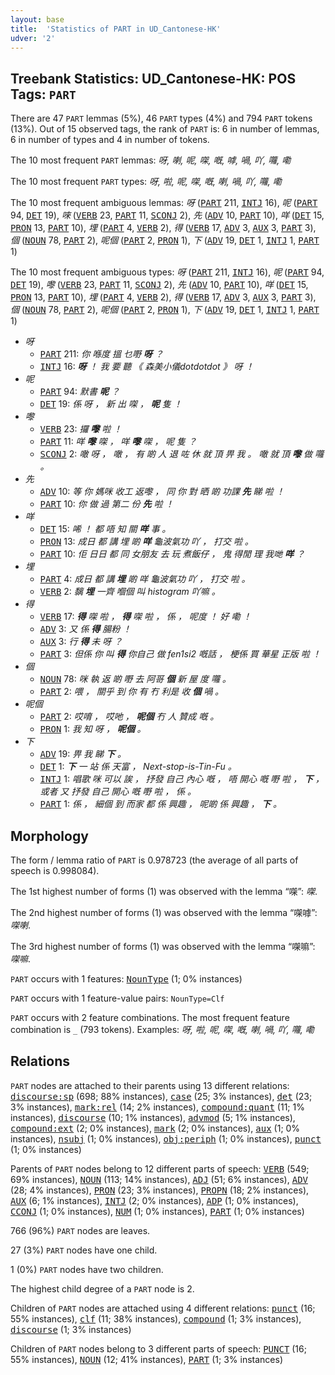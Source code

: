 ```yaml
---
layout: base
title:  'Statistics of PART in UD_Cantonese-HK'
udver: '2'
---
```


## Treebank Statistics: UD_Cantonese-HK: POS Tags: `PART`

There are 47 `PART` lemmas (5%), 46 `PART` types (4%) and 794 `PART` tokens (13%).
Out of 15 observed tags, the rank of `PART` is: 6 in number of lemmas, 6 in number of types and 4 in number of tokens.

The 10 most frequent `PART` lemmas: <em>呀, 喇, 呢, 㗎, 嘅, 嘑, 喎, 吖, 囖, 嘞</em>

The 10 most frequent `PART` types:  <em>呀, 啦, 呢, 㗎, 嘅, 喇, 喎, 吖, 囖, 嘞</em>

The 10 most frequent ambiguous lemmas: <em>呀</em> (<tt><a href="yue_hk-pos-PART.html">PART</a></tt> 211, <tt><a href="yue_hk-pos-INTJ.html">INTJ</a></tt> 16), <em>呢</em> (<tt><a href="yue_hk-pos-PART.html">PART</a></tt> 94, <tt><a href="yue_hk-pos-DET.html">DET</a></tt> 19), <em>唻</em> (<tt><a href="yue_hk-pos-VERB.html">VERB</a></tt> 23, <tt><a href="yue_hk-pos-PART.html">PART</a></tt> 11, <tt><a href="yue_hk-pos-SCONJ.html">SCONJ</a></tt> 2), <em>先</em> (<tt><a href="yue_hk-pos-ADV.html">ADV</a></tt> 10, <tt><a href="yue_hk-pos-PART.html">PART</a></tt> 10), <em>咩</em> (<tt><a href="yue_hk-pos-DET.html">DET</a></tt> 15, <tt><a href="yue_hk-pos-PRON.html">PRON</a></tt> 13, <tt><a href="yue_hk-pos-PART.html">PART</a></tt> 10), <em>埋</em> (<tt><a href="yue_hk-pos-PART.html">PART</a></tt> 4, <tt><a href="yue_hk-pos-VERB.html">VERB</a></tt> 2), <em>得</em> (<tt><a href="yue_hk-pos-VERB.html">VERB</a></tt> 17, <tt><a href="yue_hk-pos-ADV.html">ADV</a></tt> 3, <tt><a href="yue_hk-pos-AUX.html">AUX</a></tt> 3, <tt><a href="yue_hk-pos-PART.html">PART</a></tt> 3), <em>個</em> (<tt><a href="yue_hk-pos-NOUN.html">NOUN</a></tt> 78, <tt><a href="yue_hk-pos-PART.html">PART</a></tt> 2), <em>呢個</em> (<tt><a href="yue_hk-pos-PART.html">PART</a></tt> 2, <tt><a href="yue_hk-pos-PRON.html">PRON</a></tt> 1), <em>下</em> (<tt><a href="yue_hk-pos-ADV.html">ADV</a></tt> 19, <tt><a href="yue_hk-pos-DET.html">DET</a></tt> 1, <tt><a href="yue_hk-pos-INTJ.html">INTJ</a></tt> 1, <tt><a href="yue_hk-pos-PART.html">PART</a></tt> 1)

The 10 most frequent ambiguous types:  <em>呀</em> (<tt><a href="yue_hk-pos-PART.html">PART</a></tt> 211, <tt><a href="yue_hk-pos-INTJ.html">INTJ</a></tt> 16), <em>呢</em> (<tt><a href="yue_hk-pos-PART.html">PART</a></tt> 94, <tt><a href="yue_hk-pos-DET.html">DET</a></tt> 19), <em>嚟</em> (<tt><a href="yue_hk-pos-VERB.html">VERB</a></tt> 23, <tt><a href="yue_hk-pos-PART.html">PART</a></tt> 11, <tt><a href="yue_hk-pos-SCONJ.html">SCONJ</a></tt> 2), <em>先</em> (<tt><a href="yue_hk-pos-ADV.html">ADV</a></tt> 10, <tt><a href="yue_hk-pos-PART.html">PART</a></tt> 10), <em>咩</em> (<tt><a href="yue_hk-pos-DET.html">DET</a></tt> 15, <tt><a href="yue_hk-pos-PRON.html">PRON</a></tt> 13, <tt><a href="yue_hk-pos-PART.html">PART</a></tt> 10), <em>埋</em> (<tt><a href="yue_hk-pos-PART.html">PART</a></tt> 4, <tt><a href="yue_hk-pos-VERB.html">VERB</a></tt> 2), <em>得</em> (<tt><a href="yue_hk-pos-VERB.html">VERB</a></tt> 17, <tt><a href="yue_hk-pos-ADV.html">ADV</a></tt> 3, <tt><a href="yue_hk-pos-AUX.html">AUX</a></tt> 3, <tt><a href="yue_hk-pos-PART.html">PART</a></tt> 3), <em>個</em> (<tt><a href="yue_hk-pos-NOUN.html">NOUN</a></tt> 78, <tt><a href="yue_hk-pos-PART.html">PART</a></tt> 2), <em>呢個</em> (<tt><a href="yue_hk-pos-PART.html">PART</a></tt> 2, <tt><a href="yue_hk-pos-PRON.html">PRON</a></tt> 1), <em>下</em> (<tt><a href="yue_hk-pos-ADV.html">ADV</a></tt> 19, <tt><a href="yue_hk-pos-DET.html">DET</a></tt> 1, <tt><a href="yue_hk-pos-INTJ.html">INTJ</a></tt> 1, <tt><a href="yue_hk-pos-PART.html">PART</a></tt> 1)


* <em>呀</em>
  * <tt><a href="yue_hk-pos-PART.html">PART</a></tt> 211: <em>你 喺度 搵 乜嘢 <b>呀</b> ？</em>
  * <tt><a href="yue_hk-pos-INTJ.html">INTJ</a></tt> 16: <em><b>呀</b> ！ 我 要 聽 《 森美小儀dotdotdot 》 呀 ！</em>
* <em>呢</em>
  * <tt><a href="yue_hk-pos-PART.html">PART</a></tt> 94: <em>默書 <b>呢</b> ？</em>
  * <tt><a href="yue_hk-pos-DET.html">DET</a></tt> 19: <em>係 呀 ， 新 出 㗎 ， <b>呢</b> 隻 ！</em>
* <em>嚟</em>
  * <tt><a href="yue_hk-pos-VERB.html">VERB</a></tt> 23: <em>攞 <b>嚟</b> 啦 ！</em>
  * <tt><a href="yue_hk-pos-PART.html">PART</a></tt> 11: <em>咩 <b>嚟</b> 㗎 ， 咩 <b>嚟</b> 㗎 ， 呢 隻 ？</em>
  * <tt><a href="yue_hk-pos-SCONJ.html">SCONJ</a></tt> 2: <em>噉 呀 ， 噉 ， 有 啲 人 退 咗 休 就 頂 畀 我 。 噉 就 頂 <b>嚟</b> 做 囖 。</em>
* <em>先</em>
  * <tt><a href="yue_hk-pos-ADV.html">ADV</a></tt> 10: <em>等 你 媽咪 收工 返嚟 ， 同 你 對 晒 啲 功課 <b>先</b> 睇 啦 ！</em>
  * <tt><a href="yue_hk-pos-PART.html">PART</a></tt> 10: <em>你 做 過 第二 份 <b>先</b> 啦 ！</em>
* <em>咩</em>
  * <tt><a href="yue_hk-pos-DET.html">DET</a></tt> 15: <em>唏 ！ 都 唔 知 關 <b>咩</b> 事 。</em>
  * <tt><a href="yue_hk-pos-PRON.html">PRON</a></tt> 13: <em>成日 都 講 埋 啲 <b>咩</b> 龜波氣功 吖 ， 打交 啦 。</em>
  * <tt><a href="yue_hk-pos-PART.html">PART</a></tt> 10: <em>佢 日日 都 同 女朋友 去 玩 煮飯仔 ， 鬼 得閒 理 我哋 <b>咩</b> ？</em>
* <em>埋</em>
  * <tt><a href="yue_hk-pos-PART.html">PART</a></tt> 4: <em>成日 都 講 <b>埋</b> 啲 咩 龜波氣功 吖 ， 打交 啦 。</em>
  * <tt><a href="yue_hk-pos-VERB.html">VERB</a></tt> 2: <em>黐 <b>埋</b> 一齊 嗰個 叫 histogram 吖嘛 。</em>
* <em>得</em>
  * <tt><a href="yue_hk-pos-VERB.html">VERB</a></tt> 17: <em><b>得</b> 㗎 啦 ， <b>得</b> 㗎 啦 ， 係 ， 呢度 ！ 好 嘞 ！</em>
  * <tt><a href="yue_hk-pos-ADV.html">ADV</a></tt> 3: <em>又 係 <b>得</b> 腸粉 ！</em>
  * <tt><a href="yue_hk-pos-AUX.html">AUX</a></tt> 3: <em>行 <b>得</b> 未 呀 ？</em>
  * <tt><a href="yue_hk-pos-PART.html">PART</a></tt> 3: <em>但係 你 叫 <b>得</b> 你自己 做 fen1si2 嘅話 ， 梗係 買 華星 正版 啦 ！</em>
* <em>個</em>
  * <tt><a href="yue_hk-pos-NOUN.html">NOUN</a></tt> 78: <em>咪 執 返 啲 嘢 去 阿哥 <b>個</b> 新 屋 度 囖 。</em>
  * <tt><a href="yue_hk-pos-PART.html">PART</a></tt> 2: <em>喂 ， 關乎 到 你 有 冇 利是 收 <b>個</b> 喎 。</em>
* <em>呢個</em>
  * <tt><a href="yue_hk-pos-PART.html">PART</a></tt> 2: <em>哎唷 ， 哎吔 ， <b>呢個</b> 冇 人 贊成 嘅 。</em>
  * <tt><a href="yue_hk-pos-PRON.html">PRON</a></tt> 1: <em>我 知 呀 ， <b>呢個</b> 。</em>
* <em>下</em>
  * <tt><a href="yue_hk-pos-ADV.html">ADV</a></tt> 19: <em>畀 我 睇 <b>下</b> 。</em>
  * <tt><a href="yue_hk-pos-DET.html">DET</a></tt> 1: <em><b>下</b> 一 站 係 天富 ， Next-stop-is-Tin-Fu 。</em>
  * <tt><a href="yue_hk-pos-INTJ.html">INTJ</a></tt> 1: <em>唱歌 咪 可以 誒 ， 抒發 自己 內心 嘅 ， 唔 開心 嘅 嘢 啦 ， <b>下</b> ， 或者 又 抒發 自己 開心 嘅 嘢 啦 ， 係 。</em>
  * <tt><a href="yue_hk-pos-PART.html">PART</a></tt> 1: <em>係 ， 細個 到 而家 都 係 興趣 ， 呢啲 係 興趣 ， <b>下</b> 。</em>

## Morphology

The form / lemma ratio of `PART` is 0.978723 (the average of all parts of speech is 0.998084).

The 1st highest number of forms (1) was observed with the lemma “㗎”: <em>㗎</em>.

The 2nd highest number of forms (1) was observed with the lemma “㗎嘑”: <em>㗎喇</em>.

The 3rd highest number of forms (1) was observed with the lemma “㗎嘛”: <em>㗎嘛</em>.

`PART` occurs with 1 features: <tt><a href="yue_hk-feat-NounType.html">NounType</a></tt> (1; 0% instances)

`PART` occurs with 1 feature-value pairs: `NounType=Clf`

`PART` occurs with 2 feature combinations.
The most frequent feature combination is `_` (793 tokens).
Examples: <em>呀, 啦, 呢, 㗎, 嘅, 喇, 喎, 吖, 囖, 嘞</em>


## Relations

`PART` nodes are attached to their parents using 13 different relations: <tt><a href="yue_hk-dep-discourse-sp.html">discourse:sp</a></tt> (698; 88% instances), <tt><a href="yue_hk-dep-case.html">case</a></tt> (25; 3% instances), <tt><a href="yue_hk-dep-det.html">det</a></tt> (23; 3% instances), <tt><a href="yue_hk-dep-mark-rel.html">mark:rel</a></tt> (14; 2% instances), <tt><a href="yue_hk-dep-compound-quant.html">compound:quant</a></tt> (11; 1% instances), <tt><a href="yue_hk-dep-discourse.html">discourse</a></tt> (10; 1% instances), <tt><a href="yue_hk-dep-advmod.html">advmod</a></tt> (5; 1% instances), <tt><a href="yue_hk-dep-compound-ext.html">compound:ext</a></tt> (2; 0% instances), <tt><a href="yue_hk-dep-mark.html">mark</a></tt> (2; 0% instances), <tt><a href="yue_hk-dep-aux.html">aux</a></tt> (1; 0% instances), <tt><a href="yue_hk-dep-nsubj.html">nsubj</a></tt> (1; 0% instances), <tt><a href="yue_hk-dep-obj-periph.html">obj:periph</a></tt> (1; 0% instances), <tt><a href="yue_hk-dep-punct.html">punct</a></tt> (1; 0% instances)

Parents of `PART` nodes belong to 12 different parts of speech: <tt><a href="yue_hk-pos-VERB.html">VERB</a></tt> (549; 69% instances), <tt><a href="yue_hk-pos-NOUN.html">NOUN</a></tt> (113; 14% instances), <tt><a href="yue_hk-pos-ADJ.html">ADJ</a></tt> (51; 6% instances), <tt><a href="yue_hk-pos-ADV.html">ADV</a></tt> (28; 4% instances), <tt><a href="yue_hk-pos-PRON.html">PRON</a></tt> (23; 3% instances), <tt><a href="yue_hk-pos-PROPN.html">PROPN</a></tt> (18; 2% instances), <tt><a href="yue_hk-pos-AUX.html">AUX</a></tt> (6; 1% instances), <tt><a href="yue_hk-pos-INTJ.html">INTJ</a></tt> (2; 0% instances), <tt><a href="yue_hk-pos-ADP.html">ADP</a></tt> (1; 0% instances), <tt><a href="yue_hk-pos-CCONJ.html">CCONJ</a></tt> (1; 0% instances), <tt><a href="yue_hk-pos-NUM.html">NUM</a></tt> (1; 0% instances), <tt><a href="yue_hk-pos-PART.html">PART</a></tt> (1; 0% instances)

766 (96%) `PART` nodes are leaves.

27 (3%) `PART` nodes have one child.

1 (0%) `PART` nodes have two children.

The highest child degree of a `PART` node is 2.

Children of `PART` nodes are attached using 4 different relations: <tt><a href="yue_hk-dep-punct.html">punct</a></tt> (16; 55% instances), <tt><a href="yue_hk-dep-clf.html">clf</a></tt> (11; 38% instances), <tt><a href="yue_hk-dep-compound.html">compound</a></tt> (1; 3% instances), <tt><a href="yue_hk-dep-discourse.html">discourse</a></tt> (1; 3% instances)

Children of `PART` nodes belong to 3 different parts of speech: <tt><a href="yue_hk-pos-PUNCT.html">PUNCT</a></tt> (16; 55% instances), <tt><a href="yue_hk-pos-NOUN.html">NOUN</a></tt> (12; 41% instances), <tt><a href="yue_hk-pos-PART.html">PART</a></tt> (1; 3% instances)

